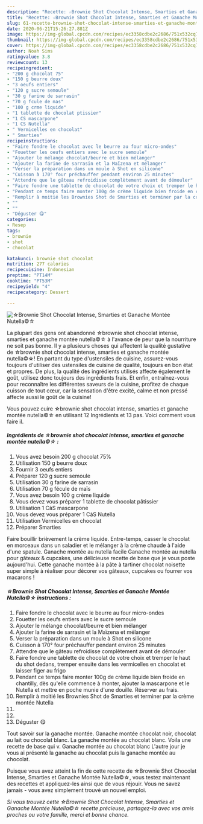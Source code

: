 ```yaml
---
description: "Recette: ☆Brownie Shot Chocolat Intense, Smarties et Ganache Montée Nutella©☆"
title: "Recette: ☆Brownie Shot Chocolat Intense, Smarties et Ganache Montée Nutella©☆"
slug: 61-recette-brownie-shot-chocolat-intense-smarties-et-ganache-montee-nutella
date: 2020-06-21T15:26:27.881Z
image: https://img-global.cpcdn.com/recipes/ec3358cdbe2c2686/751x532cq70/☆brownie-shot-chocolat-intense-smarties-et-ganache-montee-nutella☆-photo-principale-de-la-recette.jpg
thumbnail: https://img-global.cpcdn.com/recipes/ec3358cdbe2c2686/751x532cq70/☆brownie-shot-chocolat-intense-smarties-et-ganache-montee-nutella☆-photo-principale-de-la-recette.jpg
cover: https://img-global.cpcdn.com/recipes/ec3358cdbe2c2686/751x532cq70/☆brownie-shot-chocolat-intense-smarties-et-ganache-montee-nutella☆-photo-principale-de-la-recette.jpg
author: Noah Sims
ratingvalue: 3.8
reviewcount: 13
recipeingredient:
- "200 g chocolat 75"
- "150 g beurre doux"
- "3 oeufs entiers"
- "120 g sucre semoule"
- "30 g farine de sarrasin"
- "70 g fcule de mas"
- "100 g crme liquide"
- "1 tablette de chocolat ptissier"
- "1 CS mascarpone"
- "1 CS Nutella"
- " Vermicelles en chocolat"
- " Smarties"
recipeinstructions:
- "Faire fondre le chocolat avec le beurre au four micro-ondes"
- "Fouetter les oeufs entiers avec le sucre semoule"
- "Ajouter le mélange chocolat/beurre et bien mélanger"
- "Ajouter la farine de sarrasin et la Maïzena et mélanger"
- "Verser la préparation dans un moule à Shot en silicone"
- "Cuisson à 170° four préchauffer pendant environ 25 minutes"
- "Attendre que le gâteau refroidisse complètement avant de démouler"
- "Faire fondre une tablette de chocolat de votre choix et tremper le haut du shot dedans, tremper ensuite dans les vermicelles en chocolat et laisser figer au frigo"
- "Pendant ce temps faire monter 100g de crème liquide bien froide en chantilly, dès qu&#39;elle commence à monter, ajouter la mascarpone et le Nutella et mettre en poche munie d&#39;une douille. Réserver au frais."
- "Remplir à moitié les Brownies Shot de Smarties et terminer par la crème montée Nutella"
- ""
- ""
- "Déguster 😋"
categories:
- Resep
tags:
- brownie
- shot
- chocolat

katakunci: brownie shot chocolat 
nutrition: 277 calories
recipecuisine: Indonesian
preptime: "PT14M"
cooktime: "PT53M"
recipeyield: "4"
recipecategory: Dessert

---
```



![☆Brownie Shot Chocolat Intense, Smarties et Ganache Montée Nutella©☆](https://img-global.cpcdn.com/recipes/ec3358cdbe2c2686/751x532cq70/☆brownie-shot-chocolat-intense-smarties-et-ganache-montee-nutella☆-photo-principale-de-la-recette.jpg)

La plupart des gens ont abandonné ☆brownie shot chocolat intense, smarties et ganache montée nutella©☆ à l'avance de peur que la nourriture ne soit pas bonne. Il y a plusieurs choses qui affectent la qualité gustative de ☆brownie shot chocolat intense, smarties et ganache montée nutella©☆! En partant du type d'ustensiles de cuisine, assurez-vous toujours d'utiliser des ustensiles de cuisine de qualité, toujours en bon état et propres. De plus, la qualité des ingrédients utilisés affecte également le goût, utilisez donc toujours des ingrédients frais. Et enfin, entraînez-vous pour reconnaître les différentes saveurs de la cuisine, profitez de chaque cuisson de tout cœur, car la sensation d'être excité, calme et non pressé affecte aussi le goût de la cuisine!

<!--inarticleads1-->

Vous pouvez cuire ☆brownie shot chocolat intense, smarties et ganache montée nutella©☆ en utilisant 12 Ingrédients et 13 pas. Voici comment vous faire il.

##### Ingrédients de ☆brownie shot chocolat intense, smarties et ganache montée nutella©☆ :

1. Vous avez besoin 200 g chocolat 75%
1. Utilisation 150 g beurre doux
1. Fournir 3 oeufs entiers
1. Préparer 120 g sucre semoule
1. Utilisation 30 g farine de sarrasin
1. Utilisation 70 g fécule de maïs
1. Vous avez besoin 100 g crème liquide
1. Vous devez vous préparer 1 tablette de chocolat pâtissier
1. Utilisation 1 CàS mascarpone
1. Vous devez vous préparer 1 CàS Nutella
1. Utilisation  Vermicelles en chocolat
1. Préparer  Smarties


Faire bouillir brièvement la crème liquide. Entre-temps, casser le chocolat en morceaux dans un saladier et le mélanger à la crème chaude à l&#39;aide d&#39;une spatule. Ganache montée au nutella facile Ganache montée au nutella pour gâteaux &amp; cupcakes, une délicieuse recette de base que je vous poste aujourd&#39;hui. Cette ganache montée à la pâte à tartiner chocolat noisette super simple à réaliser pour décorer vos gâteaux, cupcakes ou fourrer vos macarons ! 

<!--inarticleads2-->

##### ☆Brownie Shot Chocolat Intense, Smarties et Ganache Montée Nutella©☆ instructions :

1. Faire fondre le chocolat avec le beurre au four micro-ondes
1. Fouetter les oeufs entiers avec le sucre semoule
1. Ajouter le mélange chocolat/beurre et bien mélanger
1. Ajouter la farine de sarrasin et la Maïzena et mélanger
1. Verser la préparation dans un moule à Shot en silicone
1. Cuisson à 170° four préchauffer pendant environ 25 minutes
1. Attendre que le gâteau refroidisse complètement avant de démouler
1. Faire fondre une tablette de chocolat de votre choix et tremper le haut du shot dedans, tremper ensuite dans les vermicelles en chocolat et laisser figer au frigo
1. Pendant ce temps faire monter 100g de crème liquide bien froide en chantilly, dès qu&#39;elle commence à monter, ajouter la mascarpone et le Nutella et mettre en poche munie d&#39;une douille. Réserver au frais.
1. Remplir à moitié les Brownies Shot de Smarties et terminer par la crème montée Nutella
1. 
1. 
1. Déguster 😋


Tout savoir sur la ganache montée. Ganache montée chocolat noir, chocolat au lait ou chocolat blanc. La ganache montée au chocolat blanc. Voila une recette de base qui v. Ganache montée au chocolat blanc L&#39;autre jour je vous ai présenté la ganache au chocolat puis la ganache montée au chocolat. 

<!--inarticleads1-->

<p>
Puisque vous avez atteint la fin de cette recette de ☆Brownie Shot Chocolat Intense, Smarties et Ganache Montée Nutella©☆, vous testez maintenant des recettes et appliquez-les ainsi que de vous réjouir. Vous ne savez jamais - vous avez simplement trouvé un nouvel emploi.
</p>

<p>
<i>Si vous trouvez cette ☆Brownie Shot Chocolat Intense, Smarties et Ganache Montée Nutella©☆ recette précieuse, partagez-la avec vos amis proches ou votre famille, merci et bonne chance.</i>
</p>

